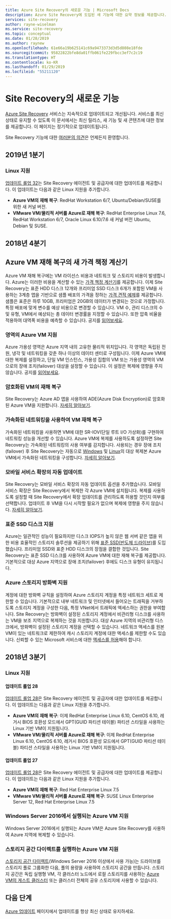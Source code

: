 ```yaml
---
title: Azure Site Recovery의 새로운 기능 | Microsoft Docs
description: Azure Site Recovery에 도입된 새 기능에 대한 요약 정보를 제공합니다.
services: site-recovery
author: rayne-wiselman
ms.service: site-recovery
ms.topic: conceptual
ms.date: 01/28/2019
ms.author: raynew
ms.openlocfilehash: 61e66a19b625141c69a9473373d3d5d808e18fde
ms.sourcegitcommit: 95822822bfe8da01ffb061fe229fbcc3ef7c2c19
ms.translationtype: HT
ms.contentlocale: ko-KR
ms.lasthandoff: 01/29/2019
ms.locfileid: "55211120"
---
```

# <a name="whats-new-in-site-recovery"></a>Site Recovery의 새로운 기능

[Azure Site Recovery](site-recovery-overview.md) 서비스는 지속적으로 업데이트되고 개선됩니다. 서비스를 최신 상태로 유지할 수 있도록 이 문서에서는 최신 릴리스, 새 기능 및 새 콘텐츠에 대한 정보를 제공합니다. 이 페이지는 정기적으로 업데이트됩니다.

Site Recovery 기능에 대한 [여러분의 의견](https://feedback.azure.com/forums/256299-site-recovery)은 언제든지 환영합니다.

## <a name="q1-2019"></a>2019년 1분기

### <a name="linux-support"></a>Linux 지원

[업데이트 롤업 32](https://support.microsoft.com/help/4485985/update-rollup-32-for-azure-site-recovery)는 Site Recovery 에이전트 및 공급자에 대한 업데이트를 제공합니다. 이 업데이트는 다음과 같은 Linux 지원을 추가합니다.

- **Azure VM의 재해 복구**: RedHat Workstation 6/7, Ubuntu/Debian/SUSE를 위한 새 커널 버전.
- **VMware VM/물리적 서버를 Azure로 재해 복구**: RedHat Enterprise Linux 7.6, RedHat Workstation 6/7, Oracle Linux 6.10/7.6 새 커널 버전 Ubuntu, Debian 및 SUSE.



## <a name="q4-2018"></a>2018년 4분기

## <a name="pricing-calculator-for-azure-vm-disaster-recovery"></a>Azure VM 재해 복구의 새 가격 책정 계산기

Azure VM 재해 복구에는 VM 라이선스 비용과 네트워크 및 스토리지 비용이 발생합니다. Azure는 이러한 비용을 계산할 수 있는 [가격 책정 계산기](https://aka.ms/a2a-cost-estimator)를 제공합니다. 이제 Site Recovery는 표준 HDD 디스크 12개와 프리미엄 SSD 디스크 6개가 포함된 VM을 사용하는 3계층 앱을 기반으로 샘플 배포의 가격을 정하는 [가격 견적 예제](https://aka.ms/a2a-cost-estimator)를 제공합니다. 샘플은 표준은 하루 10GB, 프리미엄은 20GB의 데이터가 변경되는 것으로 가정합니다. 특정 배포에 맞게 변수를 예상 비용으로 변경할 수 있습니다. VM 수, 관리 디스크의 수 및 유형, VM에서 예상되는 총 데이터 변경률을 지정할 수 있습니다. 또한 압축 비율을 적용하여 대역폭 비용을 예측할 수 있습니다. 공지를 [읽어보세요](https://azure.microsoft.com/blog/know-exactly-how-much-it-will-cost-for-enabling-dr-to-your-azure-vm/).

### <a name="support-for-azure-vms-in-zones"></a>영역의 Azure VM 지원

Azure 가용성 영역은 Azure 지역 내의 고유한 물리적 위치입니다. 각 영역은 독립된 전원, 냉각 및 네트워킹을 갖춘 하나 이상의 데이터 센터로 구성됩니다. 이제 Azure VM에 대한 복제를 설정하고, 단일 VM 인스턴스, 가용성 집합의 VM 또는 가용성 영역의 VM으로의 장애 조치(failover) 대상을 설정할 수 있습니다. 이 설정은 복제에 영향을 주지 않습니다. 공지를 [읽어보세요](https://azure.microsoft.com/blog/disaster-recovery-of-zone-pinned-azure-virtual-machines-to-another-region/).
 
### <a name="disaster-recovery-for-encrypted-vms"></a>암호화된 VM의 재해 복구

Site Recovery는 Azure AD 앱을 사용하여 ADE(Azure Disk Encryption)로 암호화된 Azure VM을 지원합니다. [자세히 알아보기](azure-to-azure-how-to-enable-replication-ade-vms.md).

### <a name="disaster-recovery-for-vms-using-accelerated-networking"></a>가속화된 네트워킹을 사용하여 VM 재해 복구

가속화된 네트워킹을 사용하면 VM에 대한 SR-IOV(단일 루트 I/O 가상화)를 구현하여 네트워킹 성능을 개선할 수 있습니다. Azure VM에 복제를 사용하도록 설정하면 Site Recovery는 가속화된 네트워킹의 사용 여부를 감지합니다. 사용되는 경우 장애 조치(failover) 후 Site Recovery는 자동으로 [Windows](https://docs.microsoft.com/azure/virtual-network/create-vm-accelerated-networking-powershell#enable-accelerated-networking-on-existing-vms) 및 [Linux](https://docs.microsoft.com/azure/virtual-network/create-vm-accelerated-networking-cli#enable-accelerated-networking-on-existing-vms)의 대상 복제본 Azure VM에서 가속화된 네트워킹을 구성합니다. [자세히 알아보기](azure-vm-disaster-recovery-with-accelerated-networking.md).

### <a name="automatic-updates-for-the-mobility-service-extension"></a>모바일 서비스 확장의 자동 업데이트

Site Recovery는 모바일 서비스 확장의 자동 업데이트 옵션을 추가했습니다. 모바일 서비스 확장은 Site Recovery에서 복제한 각 Azure VM에 설치됩니다. 복제를 사용하도록 설정할 때 Site Recovery에서 확장 업데이트를 관리하도록 허용할 것인지 여부를 선택합니다. 업데이트 후 VM을 다시 시작할 필요가 없으며 복제에 영향을 주지 않습니다. [자세히 알아보기](azure-to-azure-autoupdate.md).

### <a name="support-for-standard-ssd-disks"></a>표준 SSD 디스크 지원

Azure는 일관적인 성능이 필요하지만 디스크 IOPS가 높지 않은 웹 서버 같은 앱을 위한 비용 효율적인 스토리지 솔루션을 제공하기 위해 [표준 SSD(반도체 드라이브)](https://docs.microsoft.com/azure/virtual-machines/windows/disks-standard-ssd)를 도입했습니다. 프리미엄 SSD와 표준 HDD 디스크의 장점을 결합한 것입니다. Site Recovery는 표준 SSD 디스크를 사용하여 Azure VM에 대한 재해 복구를 제공합니다. 기본적으로 대상 Azure 지역으로 장애 조치(failover) 후에도 디스크 유형이 유지됩니다.

### <a name="support-for-azure-storage-firewall"></a>Azure 스토리지 방화벽 지원

계정에 대한 방화벽 규칙을 설정하여 Azure 스토리지 계정을 특정 네트워크 세트로 제한할 수 있습니다. 기본적으로 내부 네트워크 및 인터넷에서 들어오는 트래픽을 거부하도록 스토리지 계정을 구성한 다음, 특정 VNet에서 트래픽에 액세스하는 권한을 부여합니다. Site Recovery는 방화벽이 설정된 스토리지 계정에서 비관리형 디스크를 사용하는 VM을 보조 지역으로 복제하는 것을 지원합니다. 대상 Azure 지역의 비관리형 디스크에서, 방화벽이 설정된 스토리지 계정을 선택할 수 있습니다. 네트워크 액세스를 원본 VM이 있는 네트워크로 제한하여 캐시 스토리지 계정에 대한 액세스를 제한할 수도 있습니다. 신뢰할 수 있는 Microsoft 서비스에 대한 [액세스를 허용](https://docs.microsoft.com/azure/storage/common/storage-network-security#exceptions)해야 합니다.

## <a name="q3-2018"></a>2018년 3분기 

### <a name="linux-support"></a>Linux 지원

#### <a name="update-rollup-28"></a>업데이트 롤업 28

[업데이트 롤업 28](https://support.microsoft.com/help/4460079/update-rollup-28-for-azure-site-recovery)은 Site Recovery 에이전트 및 공급자에 대한 업데이트를 제공합니다. 이 업데이트는 다음과 같은 Linux 지원을 추가합니다.

- **Azure VM의 재해 복구**: 이제 RedHat Enterprise Linux 6.10, CentOS 6.10, 레거시 BIOS 호환성 모드에서 GPT(GUID 파티션 테이블) 파티션 스타일을 사용하는 Linux 기반 VM이 지원됩니다.
- **VMware VM/물리적 서버를 Azure로 재해 복구**: 이제 RedHat Enterprise Linux 6.10, CentOS 6.10, 레거시 BIOS 호환성 모드에서 GPT(GUID 파티션 테이블) 파티션 스타일을 사용하는 Linux 기반 VM이 지원됩니다.

#### <a name="update-rollup-27"></a>업데이트 롤업 27

[업데이트 롤업 28](https://support.microsoft.com/help/4460079/update-rollup-28-for-azure-site-recovery)은 Site Recovery 에이전트 및 공급자에 대한 업데이트를 제공합니다. 이 업데이트는 다음과 같은 Linux 지원을 추가합니다.

- **Azure VM의 재해 복구**: Red Hat Enterprise Linux 7.5
- **VMware VM/물리적 서버를 Azure로 재해 복구**: SUSE Linux Enterprise Server 12, Red Hat Enterprise Linux 7.5

### <a name="support-for-azure-vms-running-on-windows-server-2016"></a>Windows Server 2016에서 실행되는 Azure VM 지원

Windows Server 2016에서 실행되는 Azure VM은 Azure Site Recovery를 사용하여 Azure 지역에 복제할 수 있습니다.

### <a name="support-for-azure-vms-running-storage-spaces-direct"></a>스토리지 공간 다이렉트를 실행하는 Azure VM 지원

[스토리지 공간 다이렉트](https://docs.microsoft.com/windows-server/storage/storage-spaces/storage-spaces-direct-overview)(Windows Server 2016 이상에서 사용 가능)는 드라이브를 스토리지 풀로 그룹화한 다음, 풀의 용량을 사용하여 스토리지 공간을 만듭니다. 스토리지 공간은 독립 실행형 VM, 각 클러스터 노드에서 로컬 스토리지를 사용하는 [Azure VM의 게스트 클러스터](https://docs.microsoft.com/windows-server/storage/storage-spaces/storage-spaces-direct-in-vm) 또는 클러스터 전체의 공유 스토리지에 사용할 수 있습니다.

## <a name="next-steps"></a>다음 단계

[Azure 업데이트](https://azure.microsoft.com/updates/?product=site-recovery) 페이지에서 업데이트를 항상 최신 상태로 유지하세요.


